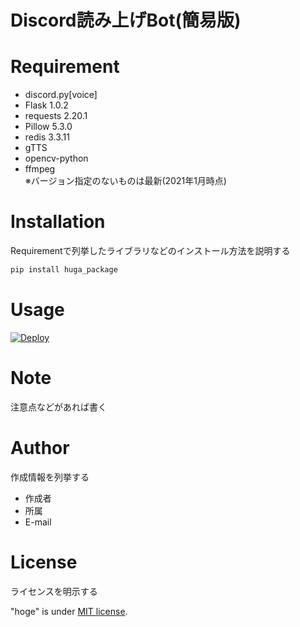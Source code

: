 
# Discord読み上げBot(簡易版)

# Requirement

* discord.py[voice] 
* Flask 1.0.2
* requests 2.20.1
* Pillow 5.3.0
* redis 3.3.11
* gTTS
* opencv-python
* ffmpeg  
※バージョン指定のないものは最新(2021年1月時点)

# Installation

Requirementで列挙したライブラリなどのインストール方法を説明する

```bash
pip install huga_package
```

# Usage

[![Deploy](https://www.herokucdn.com/deploy/button.png)](https://heroku.com/deploy)

# Note

注意点などがあれば書く

# Author

作成情報を列挙する

* 作成者
* 所属
* E-mail

# License
ライセンスを明示する

"hoge" is under [MIT license](https://en.wikipedia.org/wiki/MIT_License).
